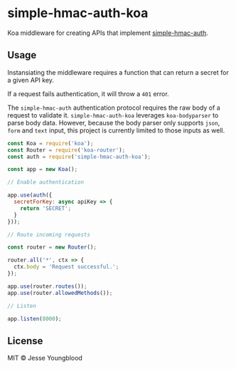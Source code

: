 # simple-hmac-auth-koa
Koa middleware for creating APIs that implement [simple-hmac-auth](https://github.com/jessety/simple-hmac-auth).

## Usage

Instansiating the middleware requires a function that can return a secret for a given API key.

If a request fails authentication, it will throw a `401` error.

The `simple-hmac-auth` authentication protocol requires the raw body of a request to validate it. `simple-hmac-auth-koa` leverages `koa-bodyparser` to parse body data. However, because the body parser only supports `json`, `form` and `text` input, this project is currently limited to those inputs as well.

```javascript
const Koa = require('koa');
const Router = require('koa-router');
const auth = require('simple-hmac-auth-koa');
```

```javascript
const app = new Koa();

// Enable authentication

app.use(auth({
  secretForKey: async apiKey => {
    return 'SECRET';
  }
}));

// Route incoming requests

const router = new Router();

router.all('*', ctx => {
  ctx.body = 'Request successful.';
});

app.use(router.routes());
app.use(router.allowedMethods());

// Listen

app.listen(8000);
```

## License

MIT © Jesse Youngblood
